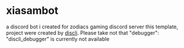 # xiasambot
a discord bot i created for zodiacs gaming discord server
this template, project were created by [discli](https://github.com/znqi/discli). Please take not that "debugger": "discli_debugger" is currently not available
